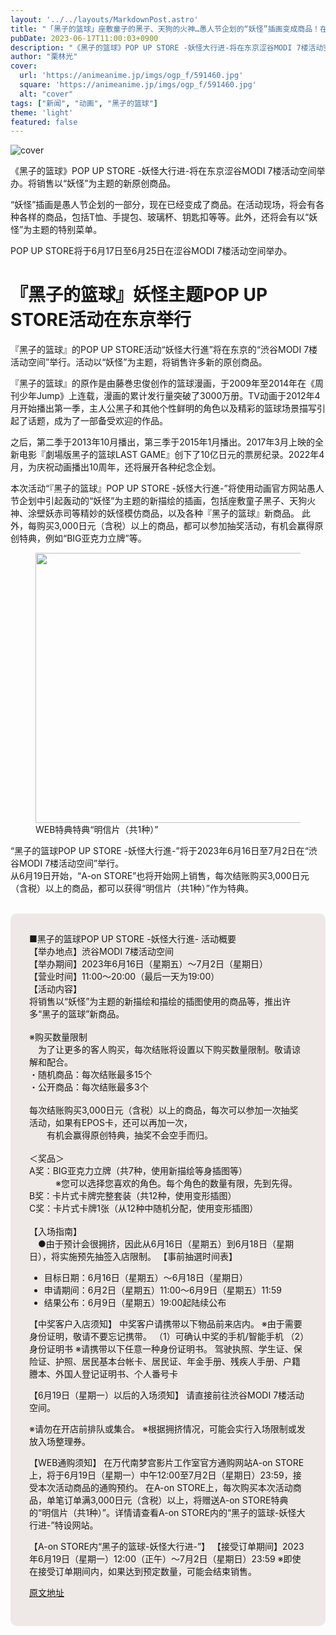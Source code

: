 ```yaml
---
layout: '../../layouts/MarkdownPost.astro'
title: "「黑子的篮球」座敷童子的黑子、天狗的火神…愚人节企划的“妖怪”插画变成商品！在涩谷举办POP UP活动"
pubDate: 2023-06-17T11:00:03+0900
description: "《黑子的篮球》POP UP STORE -妖怪大行进-将在东京涩谷MODI 7楼活动空间举办。将销售以“妖怪”为主题的新原创商品。"
author: "栗林光"
cover:
  url: 'https://animeanime.jp/imgs/ogp_f/591460.jpg'
  square: 'https://animeanime.jp/imgs/ogp_f/591460.jpg'
  alt: "cover"
tags: ["新闻", "动画", "黑子的篮球"]
theme: 'light'
featured: false
---
```


![cover](https://animeanime.jp/imgs/ogp_f/591460.jpg)

《黑子的篮球》POP UP STORE -妖怪大行进-将在东京涩谷MODI 7楼活动空间举办。将销售以“妖怪”为主题的新原创商品。

“妖怪”插画是愚人节企划的一部分，现在已经变成了商品。在活动现场，将会有各种各样的商品，包括T恤、手提包、玻璃杯、钥匙扣等等。此外，还将会有以“妖怪”为主题的特别菜单。

POP UP STORE将于6月17日至6月25日在涩谷MODI 7楼活动空间举办。

# 『黑子的篮球』妖怪主题POP UP STORE活动在东京举行

『黑子的篮球』的POP UP STORE活动“妖怪大行進”将在东京的“渋谷MODI 7楼活动空间”举行。活动以“妖怪”为主题，将销售许多新的原创商品。

『黑子的篮球』的原作是由藤巻忠俊创作的篮球漫画，于2009年至2014年在《周刊少年Jump》上连载，漫画的累计发行量突破了3000万册。TV动画于2012年4月开始播出第一季，主人公黑子和其他个性鲜明的角色以及精彩的篮球场景描写引起了话题，成为了一部备受欢迎的作品。

之后，第二季于2013年10月播出，第三季于2015年1月播出。2017年3月上映的全新电影『劇場版黑子的篮球LAST GAME』创下了10亿日元的票房纪录。2022年4月，为庆祝动画播出10周年，还将展开各种纪念企划。

本次活动“『黑子的篮球』POP UP STORE -妖怪大行進-”将使用动画官方网站愚人节企划中引起轰动的“妖怪”为主题的新描绘的插画，包括座敷童子黑子、天狗火神、涂壁妖赤司等精妙的妖怪模仿商品，以及各种『黑子的篮球』新商品。
此外，每购买3,000日元（含税）以上的商品，都可以参加抽奖活动，有机会赢得原创特典，例如“BIG亚克力立牌”等。 </p><figure class="ctms-editor-image"><img src="https://animeanime.jp/imgs/zoom/591464.jpg" class="inline-article-image" width="640" height="432"><figcaption>WEB特典特典“明信片（共1种）”</figcaption></figure><p>“黑子的篮球POP UP STORE -妖怪大行進-”将于2023年6月16日至7月2日在“渋谷MODI 7楼活动空间”举行。 <br>从6月19日开始，“A-on STORE”也将开始网上销售，每次结账购买3,000日元（含税）以上的商品，都可以获得“明信片（共1种）”作为特典。 </p><br><div style="background-color:#eee9e6; border-radius:10px; padding:30px;">■黑子的篮球POP UP STORE -妖怪大行進- 活动概要<br>【举办地点】渋谷MODI 7楼活动空间<br>【举办期间】2023年6月16日（星期五）～7月2日（星期日）<br>【营业时间】11:00～20:00（最后一天为19:00）<br>【活动内容】<br>将销售以“妖怪”为主题的新描绘和描绘的插图使用的商品等，推出许多“黑子的篮球”新商品。 <br><br>※购买数量限制<br>　为了让更多的客人购买，每次结账将设置以下购买数量限制。敬请谅解和配合。 <br>・随机商品：每次结账最多15个<br>・公开商品：每次结账最多3个<br><br>每次结账购买3,000日元（含税）以上的商品，每次可以参加一次抽奖活动，如果有EPOS卡，还可以再加一次，<br>　　有机会赢得原创特典，抽奖不会空手而归。 <br><br>＜奖品＞<br>A奖：BIG亚克力立牌（共7种，使用新描绘等身插图等）<br>　　　※您可以选择您喜欢的角色。每个角色的数量有限，先到先得。 <br>B奖：卡片式卡牌完整套装（共12种，使用变形插图）<br>C奖：卡片式卡牌1张（从12种中随机分配，使用变形插图）<br><br>【入场指南】<br>　●由于预计会很拥挤，因此从6月16日（星期五）到6月18日（星期日），将实施预先抽签入店限制。
【事前抽選时间表】
- 目标日期：6月16日（星期五）～6月18日（星期日）
- 申请期间：6月2日（星期五）11:00～6月9日（星期五）11:59
- 结果公布：6月9日（星期五）19:00起陆续公布

【中奖客户入店须知】
中奖客户请携带以下物品前来店内。
※由于需要身份证明，敬请不要忘记携带。
（1）可确认中奖的手机/智能手机
（2）身份证明书 ※请携带以下任意一种身份证明书。
驾驶执照、学生证、保险证、护照、居民基本台帐卡、居民证、年金手册、残疾人手册、户籍謄本、外国人登记证明书、个人番号卡

【6月19日（星期一）以后的入场须知】
请直接前往渋谷MODI 7楼活动空间。

※请勿在开店前排队或集合。
※根据拥挤情况，可能会实行入场限制或发放入场整理券。

【WEB通购须知】
在万代南梦宫影片工作室官方通购网站A-on STORE上，将于6月19日（星期一）中午12:00至7月2日（星期日）23:59，接受本次活动商品的通购预约。
在A-on STORE上，每次购买本次活动商品，单笔订单满3,000日元（含税）以上，将赠送A-on STORE特典的“明信片（共1种）”。详情请查看A-on STORE内的“黑子的篮球-妖怪大行进-”特设网站。

【A-on STORE内“黑子的篮球-妖怪大行进-”】
【接受订单期间】2023年6月19日（星期一）12:00（正午）～7月2日（星期日）23:59
※即使在接受订单期间内，如果达到预定数量，可能会结束销售。

  [原文地址](https://animeanime.jp/article/2023/06/17/77978.html)